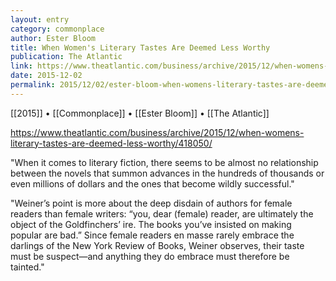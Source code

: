 ```yaml
---
layout: entry
category: commonplace
author: Ester Bloom
title: When Women's Literary Tastes Are Deemed Less Worthy
publication: The Atlantic
link: https://www.theatlantic.com/business/archive/2015/12/when-womens-literary-tastes-are-deemed-less-worthy/418050/
date: 2015-12-02
permalink: 2015/12/02/ester-bloom-when-womens-literary-tastes-are-deemed-less-worthy
---
```


[[2015]] • [[Commonplace]] • [[Ester Bloom]] • [[The Atlantic]]

https://www.theatlantic.com/business/archive/2015/12/when-womens-literary-tastes-are-deemed-less-worthy/418050/

"When it comes to literary fiction, there seems to be almost no relationship between the novels that summon advances in the hundreds of thousands or even millions of dollars and the ones that become wildly successful."
 
"Weiner’s point is more about the deep disdain of authors for female readers than female writers: “you, dear (female) reader, are ultimately the object of the Goldfinchers’ ire. The books you’ve insisted on making popular are bad.” Since female readers en masse rarely embrace the darlings of the New York Review of Books, Weiner observes, their taste must be suspect—and anything they do embrace must therefore be tainted."